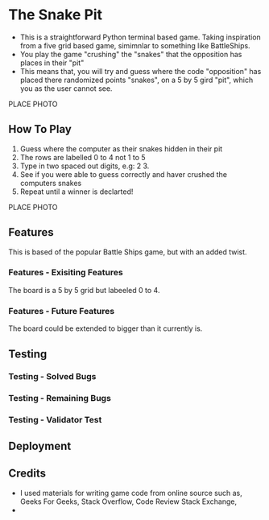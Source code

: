 # The Snake Pit

* This is a straightforward Python terminal based game. Taking inspiration from a five grid based game, simimnlar to something like BattleShips.
* You play the game "crushing" the "snakes" that the opposition has places in their "pit"
* This means that, you will try and guess where the code "opposition" has placed there randomized points "snakes", on a 5 by 5 gird "pit", which you as the user cannot see. 

PLACE PHOTO

## How To Play 

1. Guess where the computer as their snakes hidden in their pit
2. The rows are labelled 0 to 4 not 1 to 5 
3. Type in two spaced out digits, e.g: 2 3. 
4. See if you were able to guess correctly and haver crushed the computers snakes
5. Repeat until a winner is declarted! 

PLACE PHOTO 

## Features 

This is based of the popular Battle Ships game, but with an added twist. 

###  Features - Exisiting Features

The board is a 5 by 5 grid but labeeled 0 to 4.

###  Features - Future Features 

The board could be extended to bigger than it currently is. 

## Testing 

###  Testing - Solved Bugs 

###  Testing - Remaining Bugs 

###  Testing - Validator Test

## Deployment 

## Credits 

* I used materials for writing game code from online source such as, Geeks For Geeks, Stack Overflow, Code Review Stack Exchange, 
* 